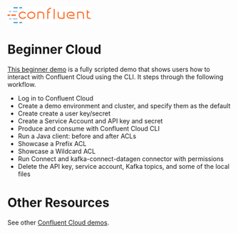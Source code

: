 ![image](../../images/confluent-logo-300-2.png)

# Beginner Cloud

[This beginner demo](start.sh) is a fully scripted demo that shows users how to interact with Confluent Cloud using the CLI.
It steps through the following workflow.

* Log in to Confluent Cloud
* Create a demo environment and cluster, and specify them as the default
* Create create a user key/secret
* Create a Service Account and API key and secret
* Produce and consume with Confluent Cloud CLI
* Run a Java client: before and after ACLs
* Showcase a Prefix ACL
* Showcase a Wildcard ACL
* Run Connect and kafka-connect-datagen connector with permissions
* Delete the API key, service account, Kafka topics, and some of the local files

# Other Resources

See other [Confluent Cloud demos](../README.md).
